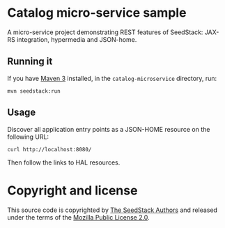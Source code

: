 # Catalog micro-service sample

A micro-service project demonstrating REST features of SeedStack: JAX-RS integration, hypermedia and JSON-home.

## Running it

If you have [Maven 3](http://maven.apache.org/) installed, in the `catalog-microservice` directory, run:

    mvn seedstack:run

## Usage

Discover all application entry points as a JSON-HOME resource on the following URL:

    curl http://localhost:8080/

Then follow the links to HAL resources.

# Copyright and license

This source code is copyrighted by [The SeedStack Authors](https://github.com/seedstack/seedstack/blob/master/AUTHORS) and
released under the terms of the [Mozilla Public License 2.0](https://www.mozilla.org/MPL/2.0/). 
